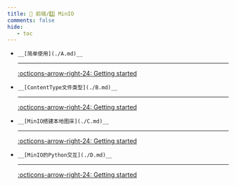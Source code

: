 ```yaml
---
title: 🎈 前端/3️⃣ MinIO
comments: false
hide:
   - toc
---
```


<div class="grid cards index-info" markdown>

-     __[简单使用](./A.md)__

	---

	

	

	[:octicons-arrow-right-24: Getting started](./A.md)

-     __[ContentType文件类型](./B.md)__

	---

	

	

	[:octicons-arrow-right-24: Getting started](./B.md)

-     __[MinIO搭建本地图床](./C.md)__

	---

	

	

	[:octicons-arrow-right-24: Getting started](./C.md)

-     __[MinIO的Python交互](./D.md)__

	---

	

	

	[:octicons-arrow-right-24: Getting started](./D.md)

</div>